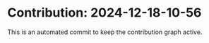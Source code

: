 # Contribution: 2024-12-18-10-56
This is an automated commit to keep the contribution graph active.
